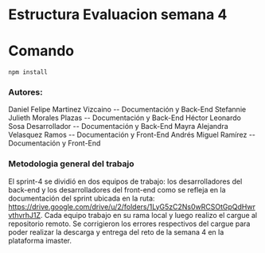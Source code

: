 # Estructura Evaluacion semana 4

#  Comando
```
npm install
```
### Autores:
Daniel Felipe Martinez Vizcaino -- Documentación y Back-End
Stefannie Julieth Morales Plazas -- Documentación y Back-End
Héctor Leonardo Sosa Desarrollador -- Documentación y Back-End
Mayra Alejandra Velasquez Ramos -- Documentación y Front-End
Andrés Miguel Ramírez -- Documentación y Front-End

### Metodologia general del trabajo
El sprint-4 se dividió en dos equipos de trabajo: los desarrolladores del back-end y los desarrolladores del front-end como se refleja en la documentación del sprint ubicada en la ruta: https://drive.google.com/drive/u/2/folders/1LyG5zC2Ns0wRCSOtGpQdHwrvthvrhJ1Z. Cada equipo trabajo en su rama local y luego realizo el cargue al repositorio remoto. Se corrigieron los errores respectivos del cargue para poder realizar la descarga y entrega del reto de la semana 4 en la plataforma imaster.
